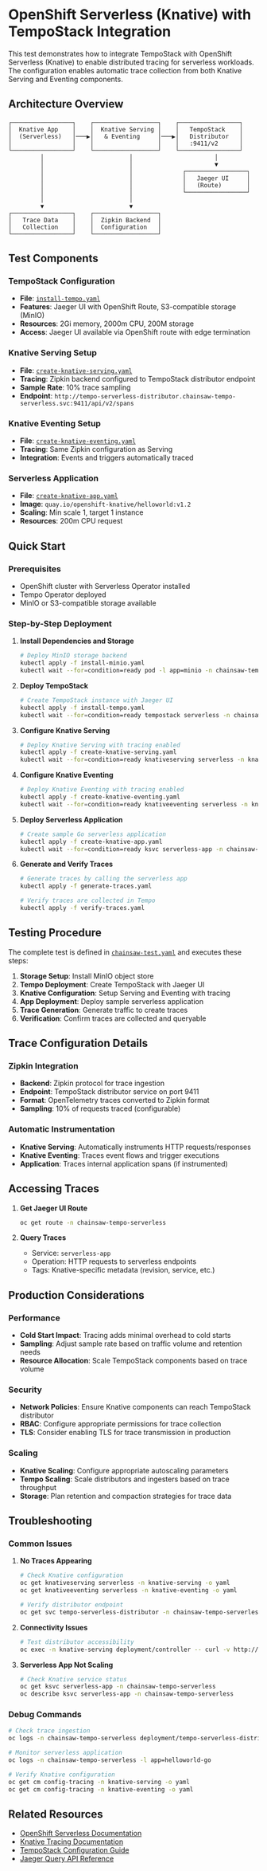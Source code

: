 # OpenShift Serverless (Knative) with TempoStack Integration

This test demonstrates how to integrate TempoStack with OpenShift Serverless (Knative) to enable distributed tracing for serverless workloads. The configuration enables automatic trace collection from both Knative Serving and Eventing components.

## Architecture Overview

```
┌─────────────────┐    ┌──────────────────┐    ┌─────────────────┐
│  Knative App    │    │  Knative Serving │    │   TempoStack    │
│  (Serverless)   │───▶│   & Eventing     │───▶│   Distributor   │
│                 │    │                  │    │   :9411/v2      │
└─────────────────┘    └──────────────────┘    └─────────────────┘
         │                        │                       │
         │                        │                       ▼
         │                        │              ┌─────────────────┐
         │                        │              │   Jaeger UI     │
         │                        │              │   (Route)       │
         │                        │              └─────────────────┘
         │                        │
         ▼                        ▼
┌─────────────────┐    ┌──────────────────┐
│   Trace Data    │    │  Zipkin Backend  │
│   Collection    │    │  Configuration   │
└─────────────────┘    └──────────────────┘
```

## Test Components

### TempoStack Configuration
- **File**: [`install-tempo.yaml`](./install-tempo.yaml)
- **Features**: Jaeger UI with OpenShift Route, S3-compatible storage (MinIO)
- **Resources**: 2Gi memory, 2000m CPU, 200M storage
- **Access**: Jaeger UI available via OpenShift route with edge termination

### Knative Serving Setup
- **File**: [`create-knative-serving.yaml`](./create-knative-serving.yaml)
- **Tracing**: Zipkin backend configured to TempoStack distributor endpoint
- **Sample Rate**: 10% trace sampling
- **Endpoint**: `http://tempo-serverless-distributor.chainsaw-tempo-serverless.svc:9411/api/v2/spans`

### Knative Eventing Setup
- **File**: [`create-knative-eventing.yaml`](./create-knative-eventing.yaml)
- **Tracing**: Same Zipkin configuration as Serving
- **Integration**: Events and triggers automatically traced

### Serverless Application
- **File**: [`create-knative-app.yaml`](./create-knative-app.yaml)
- **Image**: `quay.io/openshift-knative/helloworld:v1.2`
- **Scaling**: Min scale 1, target 1 instance
- **Resources**: 200m CPU request

## Quick Start

### Prerequisites
- OpenShift cluster with Serverless Operator installed
- Tempo Operator deployed
- MinIO or S3-compatible storage available

### Step-by-Step Deployment

1. **Install Dependencies and Storage**
   ```bash
   # Deploy MinIO storage backend
   kubectl apply -f install-minio.yaml
   kubectl wait --for=condition=ready pod -l app=minio -n chainsaw-tempo-serverless --timeout=300s
   ```

2. **Deploy TempoStack**
   ```bash
   # Create TempoStack instance with Jaeger UI
   kubectl apply -f install-tempo.yaml
   kubectl wait --for=condition=ready tempostack serverless -n chainsaw-tempo-serverless --timeout=300s
   ```

3. **Configure Knative Serving**
   ```bash
   # Deploy Knative Serving with tracing enabled
   kubectl apply -f create-knative-serving.yaml
   kubectl wait --for=condition=ready knativeserving serverless -n knative-serving --timeout=300s
   ```

4. **Configure Knative Eventing**
   ```bash
   # Deploy Knative Eventing with tracing enabled
   kubectl apply -f create-knative-eventing.yaml
   kubectl wait --for=condition=ready knativeeventing serverless -n knative-eventing --timeout=300s
   ```

5. **Deploy Serverless Application**
   ```bash
   # Create sample Go serverless application
   kubectl apply -f create-knative-app.yaml
   kubectl wait --for=condition=ready ksvc serverless-app -n chainsaw-tempo-serverless --timeout=300s
   ```

6. **Generate and Verify Traces**
   ```bash
   # Generate traces by calling the serverless app
   kubectl apply -f generate-traces.yaml
   
   # Verify traces are collected in Tempo
   kubectl apply -f verify-traces.yaml
   ```

## Testing Procedure

The complete test is defined in [`chainsaw-test.yaml`](./chainsaw-test.yaml) and executes these steps:

1. **Storage Setup**: Install MinIO object store
2. **Tempo Deployment**: Create TempoStack with Jaeger UI
3. **Knative Configuration**: Setup Serving and Eventing with tracing
4. **App Deployment**: Deploy sample serverless application
5. **Trace Generation**: Generate traffic to create traces
6. **Verification**: Confirm traces are collected and queryable

## Trace Configuration Details

### Zipkin Integration
- **Backend**: Zipkin protocol for trace ingestion
- **Endpoint**: TempoStack distributor service on port 9411
- **Format**: OpenTelemetry traces converted to Zipkin format
- **Sampling**: 10% of requests traced (configurable)

### Automatic Instrumentation
- **Knative Serving**: Automatically instruments HTTP requests/responses
- **Knative Eventing**: Traces event flows and trigger executions
- **Application**: Traces internal application spans (if instrumented)

## Accessing Traces

1. **Get Jaeger UI Route**
   ```bash
   oc get route -n chainsaw-tempo-serverless
   ```

2. **Query Traces**
   - Service: `serverless-app`
   - Operation: HTTP requests to serverless endpoints
   - Tags: Knative-specific metadata (revision, service, etc.)

## Production Considerations

### Performance
- **Cold Start Impact**: Tracing adds minimal overhead to cold starts
- **Sampling**: Adjust sample rate based on traffic volume and retention needs
- **Resource Allocation**: Scale TempoStack components based on trace volume

### Security
- **Network Policies**: Ensure Knative components can reach TempoStack distributor
- **RBAC**: Configure appropriate permissions for trace collection
- **TLS**: Consider enabling TLS for trace transmission in production

### Scaling
- **Knative Scaling**: Configure appropriate autoscaling parameters
- **Tempo Scaling**: Scale distributors and ingesters based on trace throughput
- **Storage**: Plan retention and compaction strategies for trace data

## Troubleshooting

### Common Issues

1. **No Traces Appearing**
   ```bash
   # Check Knative configuration
   oc get knativeserving serverless -n knative-serving -o yaml
   oc get knativeeventing serverless -n knative-eventing -o yaml
   
   # Verify distributor endpoint
   oc get svc tempo-serverless-distributor -n chainsaw-tempo-serverless
   ```

2. **Connectivity Issues**
   ```bash
   # Test distributor accessibility
   oc exec -n knative-serving deployment/controller -- curl -v http://tempo-serverless-distributor.chainsaw-tempo-serverless.svc:9411/api/v2/spans
   ```

3. **Serverless App Not Scaling**
   ```bash
   # Check Knative service status
   oc get ksvc serverless-app -n chainsaw-tempo-serverless
   oc describe ksvc serverless-app -n chainsaw-tempo-serverless
   ```

### Debug Commands
```bash
# Check trace ingestion
oc logs -n chainsaw-tempo-serverless deployment/tempo-serverless-distributor

# Monitor serverless application
oc logs -n chainsaw-tempo-serverless -l app=helloworld-go

# Verify Knative configuration
oc get cm config-tracing -n knative-serving -o yaml
oc get cm config-tracing -n knative-eventing -o yaml
```

## Related Resources

- [OpenShift Serverless Documentation](https://docs.openshift.com/serverless/)
- [Knative Tracing Documentation](https://knative.dev/docs/serving/observability/tracing/)
- [TempoStack Configuration Guide](../../../docs/tempo-configuration.md)
- [Jaeger Query API Reference](https://www.jaegertracing.io/docs/apis/)